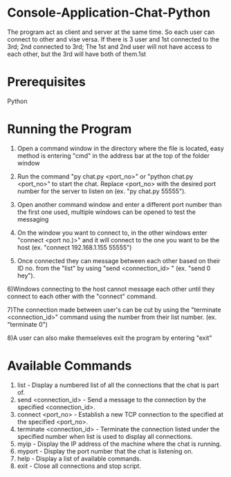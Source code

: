 # Console-Application-Chat-Python
The program act as client and server at the same time. So each user can connect to other and vise versa. If there is 3 user and 1st connected to the 3rd; 2nd connected to 3rd; The 1st and 2nd user will not have access to each other, but the 3rd will have both of them.1st

# Prerequisites
Python

# Running the Program
1) Open a command window in the directory where the file is located, easy method is entering "cmd" in the address bar at the top of the folder window
2) Run the command "py chat.py <port_no>" or "python chat.py <port_no>" to start the chat. Replace <port_no> with the desired port number for the server to listen on (ex. "py chat.py 55555").
3) Open another command window and enter a different port number than the first one used, multiple windows can be opened to test the messaging
4) On the window you want to connect to, in the other windows enter "connect <IP address> <port no.)>" and it will connect to the one you want to be the host (ex. "connect 192.168.1.155 55555")
 
5) Once connected they can message between each other based on their ID no. from the "list" by using "send <connection_id> <message>" (ex. "send 0 hey"). 

6)Windows connecting to the host cannot message each other until they connect to each other with the "connect" command.

7)The connection made between user's can be cut by using the "terminate <connection_id>" command using the number from their list number. (ex. "terminate 0")

8)A user can also make themseleves exit the program by entering "exit"



# Available Commands
1) list - Display a numbered list of all the connections that the chat is part of.
2) send <connection_id> <message> - Send a message to the connection by the specified <connection_id>.
3) connect <destination> <port_no> - Establish a new TCP connection to the specified <destination> at the specified <port_no>.
4) terminate <connection_id> - Terminate the connection listed under the specified number when list is used to display all connections.
5) myip - Display the IP address of the machine where the chat is running.
6) myport - Display the port number that the chat is listening on.
7) help - Display a list of available commands.
8) exit - Close all connections and stop script.
